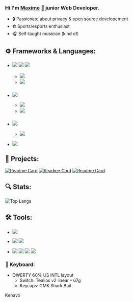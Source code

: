  ### Hi I'm [Maxime](https://www.maxime-dias.fr) 🤡 junior Web Developer.

* :lock: Passionate about privacy & open source developement
* :soccer: Sports/esports enthusiast
* :headphones: Self-taught musician (kind of)

## :gear: Frameworks & Languages: 
* ### ![](https://img.shields.io/badge/Angular-DD0031?style=for-the-badge&logo=angular&logoColor=white) ![](https://img.shields.io/badge/React-20232A?style=for-the-badge&logo=react&logoColor=61DAFB) ![](https://img.shields.io/badge/React_Native-20232A?style=for-the-badge&logo=react&logoColor=61DAFB)
  * ![](https://img.shields.io/badge/TypeScript-007ACC?style=for-the-badge&logo=typescript&logoColor=white)
  * ![](https://img.shields.io/badge/JavaScript-F7DF1E?style=for-the-badge&logo=javascript&logoColor=black)

* ### ![](https://img.shields.io/badge/Spring-6DB33F?style=for-the-badge&logo=spring&logoColor=white)
  * ![](https://img.shields.io/badge/Java-ED8B00?style=for-the-badge&logo=java&logoColor=white) 
  * ![](https://img.shields.io/badge/Kotlin-0095D5?&style=for-the-badge&logo=kotlin&logoColor=white)
 
 * ### ![](https://img.shields.io/badge/Symfony-000000?style=for-the-badge&logo=Symfony&logoColor=white)
   * ![](https://img.shields.io/badge/PHP-777BB4?style=for-the-badge&logo=php&logoColor=white)

* ![](https://img.shields.io/badge/Sass-CC6699?style=for-the-badge&logo=sass&logoColor=white)

## :construction: Projects: 
[![Readme Card](https://github-readme-stats.vercel.app/api/pin/?username=RangoDisco&repo=Aurinko&theme=ayu-mirage)](https://github.com/RangoDisco/Aurinko)
[![Readme Card](https://github-readme-stats.vercel.app/api/pin/?username=RangoDisco&repo=Tjunami&theme=ayu-mirage)](https://github.com/RangoDisco/Tjunami)
[![Readme Card](https://github-readme-stats.vercel.app/api/pin/?username=RangoDisco&repo=Ohto&theme=ayu-mirage)](https://github.com/RangoDisco/Ohto)

## :mag: Stats:

![Top Langs](https://github-readme-stats.vercel.app/api/top-langs/?username=RangoDisco&layout=compact&theme=ayu-mirage)

## 🛠️ Tools: 
* ![](https://img.shields.io/badge/Git-F05032?style=for-the-badge&logo=git&logoColor=white)
* ![](https://img.shields.io/badge/Linux-FCC624?style=for-the-badge&logo=linux&logoColor=black) ![](https://img.shields.io/badge/Windows-0078D6?style=for-the-badge&logo=windows&logoColor=white)

* ![](https://img.shields.io/badge/Visual_Studio_Code-0078D4?style=for-the-badge&logo=visual%20studio%20code&logoColor=white) ![](https://img.shields.io/badge/IntelliJIDEA-000000.svg?style=for-the-badge&logo=intellij-idea&logoColor=white) ![](http://img.shields.io/badge/-PHPStorm-181717?style=for-the-badge&logo=phpstorm&logoColor=white) ![](https://img.shields.io/badge/Eclipse-2C2255?style=for-the-badge&logo=eclipse&logoColor=white)


### :gem: Keyboard: 
* QWERTY 60% US INTL layout
  * Switch: Tealios v2 linear - 67g
  * Keycaps: GMK Shark Bait


Kenavo
